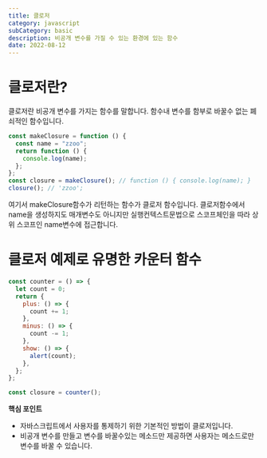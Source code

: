 ```yaml
---
title: 클로저
category: javascript
subCategory: basic
description: 비공개 변수를 가질 수 있는 환경에 있는 함수
date: 2022-08-12
---
```


# 클로저란?

클로저란 비공개 변수를 가지는 함수를 말합니다. 함수내 변수를 함부로 바꿀수 없는 폐쇠적인 함수입니다.

```js
const makeClosure = function () {
  const name = "zzoo";
  return function () {
    console.log(name);
  };
};
const closure = makeClosure(); // function () { console.log(name); }
closure(); // 'zzoo';
```

여기서 makeClosure함수가 리턴하는 함수가 클로저 함수입니다. 클로저함수에서 name을 생성하지도 매개변수도 아니지만 실행컨텍스트문법으로 스코프체인을 따라 상위 스코프인 name변수에 접근합니다.

# 클로저 예제로 유명한 카운터 함수

```js
const counter = () => {
  let count = 0;
  return {
    plus: () => {
      count += 1;
    },
    minus: () => {
      count -= 1;
    },
    show: () => {
      alert(count);
    },
  };
};

const closure = counter();
```

**핵심 포인트**

- 자바스크립트에서 사용자를 통제하기 위한 기본적인 방법이 클로저입니다.
- 비공개 변수를 만들고 변수를 바꿀수있는 메소드만 제공하면 사용자는 메소드로만 변수를 바꿀 수 있습니다.
